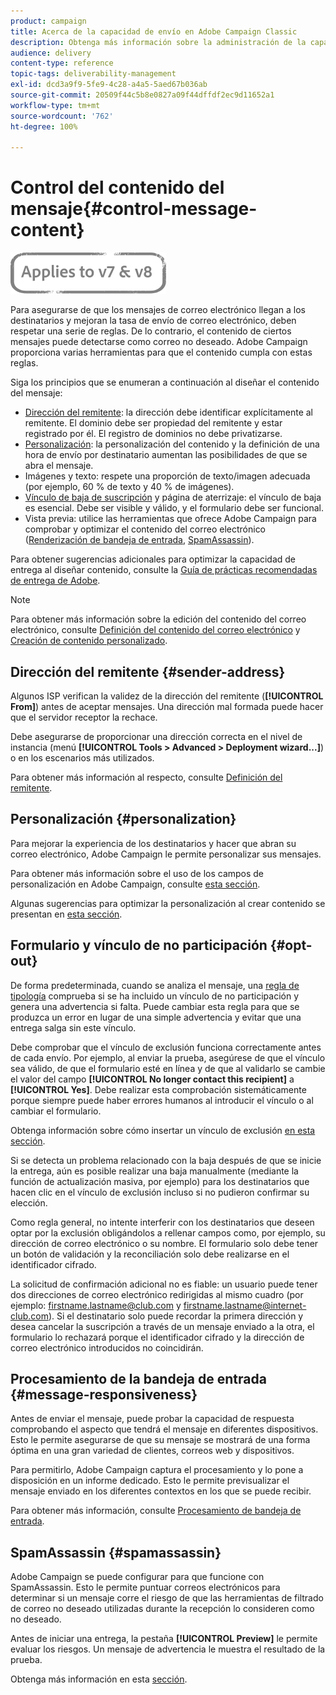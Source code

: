 ```yaml
---
product: campaign
title: Acerca de la capacidad de envío en Adobe Campaign Classic
description: Obtenga más información sobre la administración de la capacidad de envío en Adobe Campaign Classic.
audience: delivery
content-type: reference
topic-tags: deliverability-management
exl-id: dcd3a9f9-5fe9-4c28-a4a5-5aed67b036ab
source-git-commit: 20509f44c5b8e0827a09f44dffdf2ec9d11652a1
workflow-type: tm+mt
source-wordcount: '762'
ht-degree: 100%

---
```


# Control del contenido del mensaje{#control-message-content}

![](../../assets/common.svg)

Para asegurarse de que los mensajes de correo electrónico llegan a los destinatarios y mejoran la tasa de envío de correo electrónico, deben respetar una serie de reglas. De lo contrario, el contenido de ciertos mensajes puede detectarse como correo no deseado. Adobe Campaign proporciona varias herramientas para que el contenido cumpla con estas reglas.

Siga los principios que se enumeran a continuación al diseñar el contenido del mensaje:

* [Dirección del remitente](#sender-address): la dirección debe identificar explícitamente al remitente. El dominio debe ser propiedad del remitente y estar registrado por él. El registro de dominios no debe privatizarse.
* [Personalización](#personalization): la personalización del contenido y la definición de una hora de envío por destinatario aumentan las posibilidades de que se abra el mensaje.
* Imágenes y texto: respete una proporción de texto/imagen adecuada (por ejemplo, 60 % de texto y 40 % de imágenes).
* [Vínculo de baja de suscripción](#opt-out) y página de aterrizaje: el vínculo de baja es esencial. Debe ser visible y válido, y el formulario debe ser funcional.
* Vista previa: utilice las herramientas que ofrece Adobe Campaign para comprobar y optimizar el contenido del correo electrónico ([Renderización de bandeja de entrada](#message-responsiveness), [SpamAssassin](#spamassassin)).

Para obtener sugerencias adicionales para optimizar la capacidad de entrega al diseñar contenido, consulte la [Guía de prácticas recomendadas de entrega de Adobe](https://experienceleague.adobe.com/docs/deliverability-learn/deliverability-best-practice-guide/content-best-practices-for-optimal-delivery.html?lang=es).

>[!NOTE]
>
>Para obtener más información sobre la edición del contenido del correo electrónico, consulte [Definición del contenido del correo electrónico](defining-the-email-content.md) y [Creación de contenido personalizado](design-and-personalize.md).

## Dirección del remitente {#sender-address}

Algunos ISP verifican la validez de la dirección del remitente (**[!UICONTROL From]**) antes de aceptar mensajes. Una dirección mal formada puede hacer que el servidor receptor la rechace.

Debe asegurarse de proporcionar una dirección correcta en el nivel de instancia (menú **[!UICONTROL Tools > Advanced > Deployment wizard...]**) o en los escenarios más utilizados.

Para obtener más información al respecto, consulte [Definición del remitente](defining-the-email-content.md).

## Personalización {#personalization}

Para mejorar la experiencia de los destinatarios y hacer que abran su correo electrónico, Adobe Campaign le permite personalizar sus mensajes.

Para obtener más información sobre el uso de los campos de personalización en Adobe Campaign, consulte [esta sección](personalization-fields.md).

Algunas sugerencias para optimizar la personalización al crear contenido se presentan en [esta sección](design-and-personalize.md#optimize-personalization).

## Formulario y vínculo de no participación {#opt-out}

De forma predeterminada, cuando se analiza el mensaje, una [regla de tipología](steps-validating-the-delivery.md#validation-process-with-typologies) comprueba si se ha incluido un vínculo de no participación y genera una advertencia si falta. Puede cambiar esta regla para que se produzca un error en lugar de una simple advertencia y evitar que una entrega salga sin este vínculo.

Debe comprobar que el vínculo de exclusión funciona correctamente antes de cada envío. Por ejemplo, al enviar la prueba, asegúrese de que el vínculo sea válido, de que el formulario esté en línea y de que al validarlo se cambie el valor del campo **[!UICONTROL No longer contact this recipient]** a **[!UICONTROL Yes]**. Debe realizar esta comprobación sistemáticamente porque siempre puede haber errores humanos al introducir el vínculo o al cambiar el formulario.

Obtenga información sobre cómo insertar un vínculo de exclusión [en esta sección](personalization-blocks.md#personalization-blocks-example).

Si se detecta un problema relacionado con la baja después de que se inicie la entrega, aún es posible realizar una baja manualmente (mediante la función de actualización masiva, por ejemplo) para los destinatarios que hacen clic en el vínculo de exclusión incluso si no pudieron confirmar su elección.

Como regla general, no intente interferir con los destinatarios que deseen optar por la exclusión obligándolos a rellenar campos como, por ejemplo, su dirección de correo electrónico o su nombre. El formulario solo debe tener un botón de validación y la reconciliación solo debe realizarse en el identificador cifrado.

La solicitud de confirmación adicional no es fiable: un usuario puede tener dos direcciones de correo electrónico redirigidas al mismo cuadro (por ejemplo: firstname.lastname@club.com y firstname.lastname@internet-club.com). Si el destinatario solo puede recordar la primera dirección y desea cancelar la suscripción a través de un mensaje enviado a la otra, el formulario lo rechazará porque el identificador cifrado y la dirección de correo electrónico introducidos no coincidirán.

## Procesamiento de la bandeja de entrada {#message-responsiveness}

Antes de enviar el mensaje, puede probar la capacidad de respuesta comprobando el aspecto que tendrá el mensaje en diferentes dispositivos. Esto le permite asegurarse de que su mensaje se mostrará de una forma óptima en una gran variedad de clientes, correos web y dispositivos.

Para permitirlo, Adobe Campaign captura el procesamiento y lo pone a disposición en un informe dedicado. Esto le permite previsualizar el mensaje enviado en los diferentes contextos en los que se puede recibir.

Para obtener más información, consulte [Procesamiento de bandeja de entrada](inbox-rendering.md).

## SpamAssassin {#spamassassin}

Adobe Campaign se puede configurar para que funcione con SpamAssassin. Esto le permite puntuar correos electrónicos para determinar si un mensaje corre el riesgo de que las herramientas de filtrado de correo no deseado utilizadas durante la recepción lo consideren como no deseado.

Antes de iniciar una entrega, la pestaña **[!UICONTROL Preview]** le permite evaluar los riesgos. Un mensaje de advertencia le muestra el resultado de la prueba.

Obtenga más información en esta [sección](spamassassin.md).
